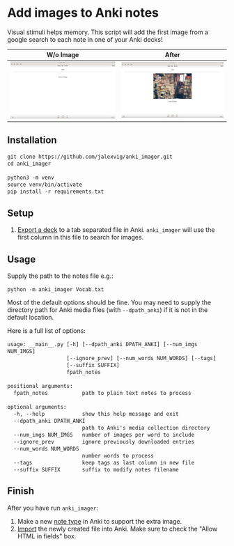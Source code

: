 # Add images to Anki notes

Visual stimuli helps memory. This script will add the first image from a google search to each note in one of your Anki decks!

W/o Image                                                         | After
:----------------------------------------------------------------:|:-------------------------:
![Before](resources/anki_vocab_screenshot.png?raw=true "Before")  |  ![After](resources/anki_vocab_img_screenshot.png?raw=true "After")

## Installation

```
git clone https://github.com/jalexvig/anki_imager.git
cd anki_imager

python3 -m venv
source venv/bin/activate
pip install -r requirements.txt
```

## Setup

1. [Export a deck](https://apps.ankiweb.net/docs/manual.html#exporting-text) to a tab separated file in Anki. `anki_imager` will use the first column in this file to search for images.

## Usage

Supply the path to the notes file e.g.:

```
python -m anki_imager Vocab.txt
```

Most of the default options should be fine. You may need to supply the directory path for Anki media files (with `--dpath_anki`) if it is not in the default location.

Here is a full list of options:

```
usage: __main__.py [-h] [--dpath_anki DPATH_ANKI] [--num_imgs NUM_IMGS]
                   [--ignore_prev] [--num_words NUM_WORDS] [--tags]
                   [--suffix SUFFIX]
                   fpath_notes

positional arguments:
  fpath_notes           path to plain text notes to process

optional arguments:
  -h, --help            show this help message and exit
  --dpath_anki DPATH_ANKI
                        path to Anki's media collection directory
  --num_imgs NUM_IMGS   number of images per word to include
  --ignore_prev         ignore previously downloaded entries
  --num_words NUM_WORDS
                        number words to process
  --tags                keep tags as last column in new file
  --suffix SUFFIX       suffix to modify notes filename
```

## Finish

After you have run `anki_imager`:

1. Make a new [note type](https://apps.ankiweb.net/docs/manual.html#note-types) in Anki to support the extra image.
2. [Import](https://apps.ankiweb.net/docs/manual.html#importing-text-files) the newly created file into Anki. Make sure to check the "Allow HTML in fields" box.
